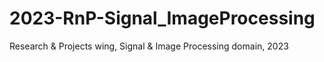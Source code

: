 # 2023-RnP-Signal_ImageProcessing
Research &amp; Projects wing, Signal &amp; Image Processing domain, 2023
